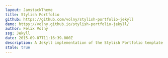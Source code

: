 ```yaml
---
layout: JamstackTheme
title: Stylish Portfolio
github: https://github.com/volny/stylish-portfolio-jekyll
demo: https://volny.github.io/stylish-portfolio-jekyll/
author: Felix Volny
ssg: Jekyll
date: 2015-09-07T11:16:39.000Z
description: A Jekyll implementation of the Stylish Portfolio template by Start Bootstrap
stale: true
---
```

